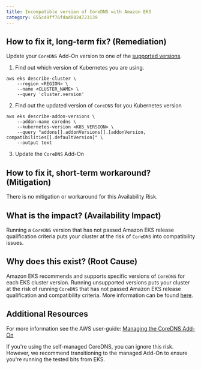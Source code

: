 ```yaml
---
title: Incompatible version of CoreDNS with Amazon EKS
category: 655c49ff76fdad0024723139
---
```


## How to fix it, long-term fix? (Remediation)

Update your `CoreDNS` Add-On version to one of the [supported versions](https://docs.aws.amazon.com/eks/latest/userguide/managing-coredns.html).

1. Find out which version of Kubernetes you are using.

```shell
aws eks describe-cluster \
    --region <REGION> \
    --name <CLUSTER_NAME> \
    --query 'cluster.version'
```

2. Find out the updated version of `CoreDNS` for you Kubernetes version

```shell
aws eks describe-addon-versions \
    --addon-name coredns \
    --kubernetes-version <K8S_VERSION> \
    --query "addons[].addonVersions[].[addonVersion, compatibilities[].defaultVersion]" \
    --output text
```

3. Update the `CoreDNS` Add-On

## How to fix it, short-term workaround? (Mitigation)

There is no mitigation or workaround for this Availability Risk.

## What is the impact? (Availability Impact)

Running a `CoreDNS` version that has not passed Amazon EKS release qualification criteria puts your cluster at the risk of `CoreDNS` into compatibility issues. 

## Why does this exist? (Root Cause)

Amazon EKS recommends and supports specific versions of `CoreDNS` for each EKS cluster version. Running unsupported versions puts your cluster at the risk of running `CoreDNS` that has not passed Amazon EKS release qualification and compatibility criteria. More information can be found [here](https://docs.aws.amazon.com/eks/latest/userguide/managing-coredns.html).

## Additional Resources

For more information see the AWS user-guide: [Managing the CoreDNS Add-On](https://docs.aws.amazon.com/eks/latest/userguide/managing-coredns.html)

If you're using the self-managed CoreDNS, you can ignore this risk. However, we recommend transitioning to the managed Add-On to ensure you're running the tested bits from EKS.